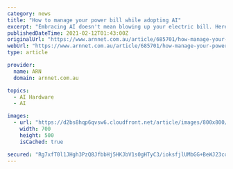 ```yaml
---
category: news
title: "How to manage your power bill while adopting AI"
excerpt: "Embracing AI doesn't mean blowing up your electric bill. Here's how to minimise the pain. Artificial intelligence (AI) and machine learning (ML) can be invaluable tools to spur innovation, but they have different management requirements than typical enterprise IT applications that run at moderate CPU and memory utilisation rates."
publishedDateTime: 2021-02-12T01:43:00Z
originalUrl: "https://www.arnnet.com.au/article/685701/how-manage-your-power-bill-while-adopting-ai/"
webUrl: "https://www.arnnet.com.au/article/685701/how-manage-your-power-bill-while-adopting-ai/"
type: article

provider:
  name: ARN
  domain: arnnet.com.au

topics:
  - AI Hardware
  - AI

images:
  - url: "https://d2bs8hqp6qvsw6.cloudfront.net/article/images/800x800/dimg/m.jpg"
    width: 700
    height: 500
    isCached: true

secured: "Rg7xfT0l1JHgh3PzQ8JfbbHj5HKJbV1s0gHTyC3/ioksfjlUMbGG+BeWJ23cocEAj6vogkTfbt7FmsaDmT+90Gn5DNNOTox0CvQ7+TQPseZzQZV6wWyZkg3Q7XFKg9Mq6LrX0P3xeuDel9nk/LMn/uRvQwPnlUfnDbCqdmaf4d8wLMNGV02giFcmkCrxv2q5xiQyffC8Tz5ZgBaKYdzZDS+LJBkE17AchYdwXOOeaSpUag9hPqZ6jGpr+2g12GxUwAK34gh3PjQGKxIuKnBw+LIWWrh4kmWWTLSDj52/3dTC7kQzIrWnGtOiDH/DcbWHp52hY1GZXV7Ginog//m+FmmwR92Jt1LHZThbbs/SL2A=;iOBvLdm3k83XpxEa3LATtg=="
---
```


